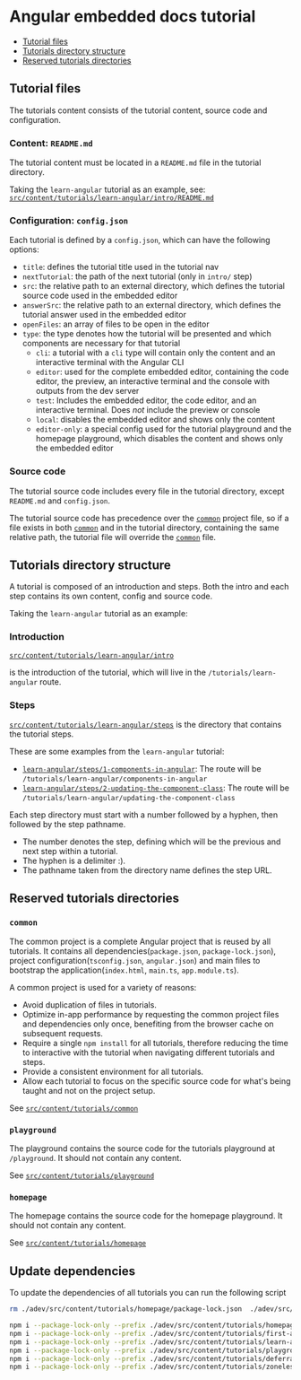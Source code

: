 # Angular embedded docs tutorial

- [Tutorial files](#tutorial-files)
- [Tutorials directory structure](#tutorials-directory-structure)
- [Reserved tutorials directories](#reserved-tutorials-directories)

## Tutorial files

The tutorials content consists of the tutorial content, source code and configuration.

### Content: `README.md`

The tutorial content must be located in a `README.md` file in the tutorial directory.

Taking the `learn-angular` tutorial as an example, see: [`src/content/tutorials/learn-angular/intro/README.md`](/src/content/tutorials/learn-angular/intro/README.md)

### Configuration: `config.json`

Each tutorial is defined by a `config.json`, which can have the following options:

- `title`: defines the tutorial title used in the tutorial nav
- `nextTutorial`: the path of the next tutorial (only in `intro/` step)
- `src`: the relative path to an external directory, which defines the tutorial source code used in the embedded editor
- `answerSrc`: the relative path to an external directory, which defines the tutorial answer used in the embedded editor
- `openFiles`: an array of files to be open in the editor
- `type`: the type denotes how the tutorial will be presented and which components are necessary for that tutorial
  - `cli`: a tutorial with a `cli` type will contain only the content and an interactive terminal with the Angular CLI
  - `editor`: used for the complete embedded editor, containing the code editor, the preview, an interactive terminal and the console with outputs from the dev server
  - `test`: Includes the embedded editor, the code editor, and an interactive terminal. Does _not_ include the preview or console
  - `local`: disables the embedded editor and shows only the content
  - `editor-only`: a special config used for the tutorial playground and the homepage playground, which disables the content and shows only the embedded editor

### Source code

The tutorial source code includes every file in the tutorial directory, except `README.md` and `config.json`.

The tutorial source code has precedence over the [`common`](#common) project file, so if a file exists in both [`common`](#common) and in the tutorial directory, containing the same relative path, the tutorial file will override the [`common`](#common) file.

## Tutorials directory structure

A tutorial is composed of an introduction and steps. Both the intro and each step contains its own content, config and source code.

Taking the `learn-angular` tutorial as an example:

### Introduction

[`src/content/tutorials/learn-angular/intro`](/src/content/tutorials/learn-angular/intro)

is the introduction of the tutorial, which will live in the `/tutorials/learn-angular` route.

### Steps

[`src/content/tutorials/learn-angular/steps`](/src/content/tutorials/learn-angular/steps) is the directory that contains the tutorial steps.

These are some examples from the `learn-angular` tutorial:

- [`learn-angular/steps/1-components-in-angular`](/src/content/tutorials/learn-angular/steps/1-components-in-angular): The route will be `/tutorials/learn-angular/components-in-angular`
- [`learn-angular/steps/2-updating-the-component-class`](/src/content/tutorials/learn-angular/steps/2-updating-the-component-class): The route will be `/tutorials/learn-angular/updating-the-component-class`

Each step directory must start with a number followed by a hyphen, then followed by the step pathname.

- The number denotes the step, defining which will be the previous and next step within a tutorial.
- The hyphen is a delimiter :).
- The pathname taken from the directory name defines the step URL.

## Reserved tutorials directories

### `common`

The common project is a complete Angular project that is reused by all tutorials. It contains all
dependencies(`package.json`, `package-lock.json`), project configuration(`tsconfig.json`, `angular.json`) and main files to bootstrap the application(`index.html`, `main.ts`, `app.module.ts`).

A common project is used for a variety of reasons:

- Avoid duplication of files in tutorials.
- Optimize in-app performance by requesting the common project files and dependencies only once, benefiting from the
  browser cache on subsequent requests.
- Require a single `npm install` for all tutorials, therefore reducing the time to interactive with the tutorial
  when navigating different tutorials and steps.
- Provide a consistent environment for all tutorials.
- Allow each tutorial to focus on the specific source code for what's being taught and not on the project setup.

See [`src/content/tutorials/common`](/src/content/tutorials/common)

### `playground`

The playground contains the source code for the tutorials playground at `/playground`. It should not contain any content.

See [`src/content/tutorials/playground`](/src/content/tutorials/playground)

### `homepage`

The homepage contains the source code for the homepage playground. It should not contain any content.

See [`src/content/tutorials/homepage`](/src/content/tutorials/homepage)

## Update dependencies 

To update the dependencies  of all tutorials you can run the following script

```bash 
rm ./adev/src/content/tutorials/homepage/package-lock.json  ./adev/src/content/tutorials/first-app/common/package-lock.json ./adev/src/content/tutorials/learn-angular/common/package-lock.json ./adev/src/content/tutorials/playground/common/package-lock.json ./adev/src/content/tutorials/deferrable-views/common/package-lock.json ./adev/src/content/tutorials/zoneless-migration/common/package-lock.json

npm i --package-lock-only --prefix ./adev/src/content/tutorials/homepage
npm i --package-lock-only --prefix ./adev/src/content/tutorials/first-app/common
npm i --package-lock-only --prefix ./adev/src/content/tutorials/learn-angular/common               
npm i --package-lock-only --prefix ./adev/src/content/tutorials/playground/common
npm i --package-lock-only --prefix ./adev/src/content/tutorials/deferrable-views/common
npm i --package-lock-only --prefix ./adev/src/content/tutorials/zoneless-migration/common
```
